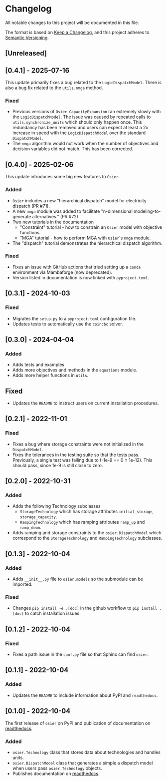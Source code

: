 # Changelog

All notable changes to this project will be documented in this file.

The format is based on [Keep a Changelog](https://keepachangelog.com/en/1.0.0/),
and this project adheres to [Semantic Versioning](https://semver.org/spec/v2.0.0.html).

## [Unreleased]

## [0.4.1] - 2025-07-16
This update primarily fixes a bug related to the `LogicDispatchModel`.
There is also a bug fix related to the `utils.nmga` method.

### Fixed
- Previous versions of `Osier.CapacityExpansion` ran extremely slowly 
with the `LogicDispatchModel`. The issue was caused by repeated 
calls to `utils.synchronize_units` which should only happen once. This
redundancy has been removed and users can expect at least a 2x increase
in speed with the `LogicDispatchModel` over the standard `DispatchModel`.
- The `nmga` algorithm would not work when the number of objectives and 
decision variables did not match. This has been corrected.

## [0.4.0] - 2025-02-06
This update introduces some big new features to `Osier`.

### Added
- `Osier` includes a new "hierarchical dispatch" model for electricity dispatch (PR #71).
- A new `nmga` module was added to facilitate "n-dimensional modeling-to-generate alternatives." (PR #72)
- Two new tutorials in the documentation
    * "Constraint" tutorial - how to constrain an `Osier` model with objective functions.
    * "MGA" tutorial - how to perform MGA with `Osier`'s `nmga` module.
- The "dispatch" tutorial demonstrates the hierarchical dispatch algorithm.

### Fixed
- Fixes an issue with GitHub actions that tried setting up a `conda` environment via Mambaforge (now deprecated).
- Version listed in documentation is now linked with `pyproject.toml`.

## [0.3.1] - 2024-10-03
### Fixed
- Migrates the `setup.py` to a `pyproject.toml` configuration file.
- Updates tests to automatically use the `coincbc` solver.


## [0.3.0] - 2024-04-04
### Added
- Adds tests and examples
- Adds more objectives and methods in the `equations` module.
- Adds more helper functions in `utils`.

## Fixed
- Updates the `README` to instruct users on current installation procedures.

## [0.2.1] - 2022-11-01
### Fixed
- Fixes a bug where storage constraints were not initialized in the `DispatchModel`.
- Fixes the tolerances in the testing suite so that the tests pass. 
Previously, a single test was failing due to (-1e-9 == 0 &#177; 1e-12). 
This should pass, since 1e-9 is still close to zero.

## [0.2.0] - 2022-10-31
### Added
- Adds the following Technology subclasses
    * `StorageTechnology` which has storage attributes `initial_storage`, `storage_capacity`.
    * `RampingTechnology` which has ramping attributes `ramp_up` and `ramp_down`.
- Adds ramping and storage constraints to the `osier.DispatchModel` which correspond to the
`StorageTechnology` and `RampingTechnology` subclasses.

## [0.1.3] - 2022-10-04
### Added
- Adds `__init__.py` file to `osier.models` so the submodule can be imported.
### Fixed
- Changes `pip install -e .[doc]` in the github workflow to `pip install .[doc]` 
to catch installation issues.

## [0.1.2] - 2022-10-04
### Fixed
- Fixes a path issue in the `conf.py` file so that Sphinx can find `osier`.

## [0.1.1] - 2022-10-04
### Added
- Updates the `README` to include information about PyPI and `readthedocs`.

## [0.1.0] - 2022-10-04
The first release of `osier` on PyPI and publication of documentation on 
[readthedocs](https://osier.readthedocs.io/en/latest/).

### Added 
- `osier.Technology` class that stores data about technologies and handles units.
- `osier.DispatchModel` class that generates a simple a dispatch model when users pass 
`osier.Technology` objects.
- Publishes documentation on [readthedocs](https://osier.readthedocs.io/en/latest/).